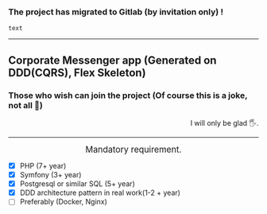 ### The project has migrated to Gitlab (by invitation only) !

<code style="color : name_color">text</code>

---

## Corporate Messenger app (Generated on DDD(CQRS), Flex Skeleton)

### Those who wish can join the project (Of course this is a joke, not all 🙂)

<div style="text-align: right;">I will only be glad 🖐.</div>

---

<div style="text-align: center; font-size: 17px">Mandatory requirement.</div>

- [x] PHP (7+ year)
- [x] Symfony (3+ year)
- [x] Postgresql or similar SQL (5+ year)
- [x] DDD architecture pattern in real work(1-2 + year)
- [ ] Preferably (Docker, Nginx)
